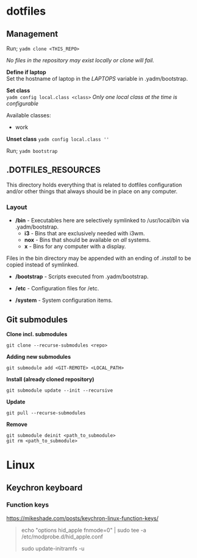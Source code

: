 # dotfiles

## Management

Run; `yadm clone <THIS_REPO>`

_No files in the repository may exist locally or clone will fail._

**Define if laptop**\
Set the hostname of laptop in the _LAPTOPS_ variable in .yadm/bootstrap.

**Set class**\
`yadm config local.class <class>`
_Only one local class at the time is configurable_

Available classes:

* work

**Unset class**
`yadm config local.class ''`

Run; `yadm bootstrap`

## .DOTFILES_RESOURCES

This directory holds everything that is related to dotfiles configuration and/or other things that always should be in place on any computer.

### Layout

* **/bin** -  Executables here are selectively symlinked to /usr/local/bin via .yadm/bootstrap.
  * **i3**  - Bins that are exclusively needed with i3wm.
  * **nox** - Bins that should be available on _all_ systems.
  * **x**   - Bins for any computer with a display.

Files in the bin directory may be appended with an ending of _.install_ to be copied instead of symlinked.

* **/bootstrap** - Scripts executed from .yadm/bootstrap.

* **/etc** - Configuration files for /etc.

* **/system** - System configuration items.

## Git submodules

**Clone incl. submodules**

```
git clone --recurse-submodules <repo>
```

**Adding new submodules**

```
git submodule add <GIT-REMOTE> <LOCAL_PATH>
```

**Install (already cloned repository)**

```
git submodule update --init --recursive
```

**Update**

```
git pull --recurse-submodules
```

**Remove**

```
git submodule deinit <path_to_submodule>
git rm <path_to_submodule>
```

# Linux

## Keychron keyboard

### Function keys
<https://mikeshade.com/posts/keychron-linux-function-keys/>

> echo "options hid_apple fnmode=0" | sudo tee -a /etc/modprobe.d/hid_apple.conf
>
> sudo update-initramfs -u

